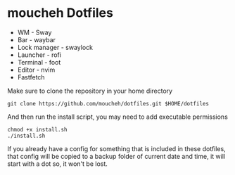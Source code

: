 # moucheh Dotfiles

- WM - Sway
- Bar - waybar
- Lock manager - swaylock
- Launcher - rofi
- Terminal - foot
- Editor - nvim
- Fastfetch

Make sure to clone the repository in your home directory

    
    git clone https://github.com/moucheh/dotfiles.git $HOME/dotfiles
    

And then run the install script, you may need to add executable permissions


    chmod +x install.sh
    ./install.sh


If you already have a config for something that is included in these dotfiles, that config will be copied to a backup folder of current date and time, it will start with a dot so, it won't be lost.
